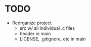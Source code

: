 # TODO

- Reorganize project
  - src w/ all individual .c files
  - header in main
  - LICENSE, .gitignore, etc in main
